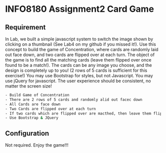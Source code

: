 # INFO8180 Assignment2 Card Game

## Requirement
In Lab, we built a simple javascript system to switch the image shown by clicking on a thumbnail (See Lab4 on my github if you missed it!). Use this concept to build the game of Concentration, where cards are randomly laid out face down, and two cards are flipped over at each turn. The object of the game is to find all the matching cards (leave them flipped over once found to be a match!).
The cards can be any image you choose, and the design is completely up to you! (2 rows of 5 cards is sufficient for this exercise!)
You may use Bootstrap for styles, but not Javascript.
You may use jQuery for javascript.
The user experience should be consistent, no matter the screen size!

```bash
- Build Game of Concentration
- There are 2 rows of 5 cards and randomly alid out facec down
- All Cards are face down
- Two Cards are flipped over at each turn
- If two cards which are flipped over are macthed, then leave them flipped over
- Use Bootstrap & JQuery
```

## Configuration
Not required.
Enjoy the game!!!

 
